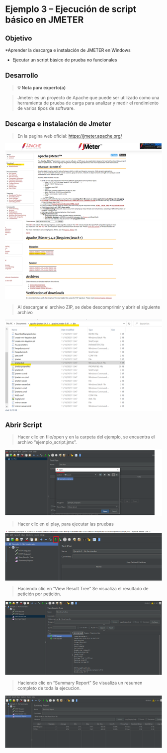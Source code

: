 # Ejemplo 3 – Ejecución de script básico en JMETER

## Objetivo

*Aprender la descarga e instalación de JMETER en Windows
* Ejecutar un script básico de prueba no funcionales

## Desarrollo

>**💡 Nota para experto(a)**

> Jmeter:  es un proyecto de Apache que puede ser utilizado como una herramienta de prueba de carga para analizar y medir el rendimiento de varios tipos de software.

## Descarga e instalación de Jmeter
> En la pagina web oficial: https://jmeter.apache.org/

 <img src="https://github.com/beduExpert/SW-Testing-Fundamentals-2021/blob/main/Sesion-04/Ejemplo-03/assets/ejemplo3_1.png">

<img src="https://github.com/beduExpert/SW-Testing-Fundamentals-2021/blob/main/Sesion-04/Ejemplo-03/assets/ejemplo3_2.png">

> Al descargar el archivo ZIP, se debe descomprimir y abrir el siguiente archivo

<img src="https://github.com/beduExpert/SW-Testing-Fundamentals-2021/blob/main/Sesion-04/Ejemplo-03/assets/ejemplo3_3.png">

## Abrir Script

> Hacer clic en file/open y en la carpeta del ejemplo, se encuentra el archivo “ejemplo_script.jmx”.

<img src="https://github.com/beduExpert/SW-Testing-Fundamentals-2021/blob/main/Sesion-04/Ejemplo-03/assets/ejemplo3_4.png">

> Hacer clic en el play, para ejecutar las pruebas

<img src="https://github.com/beduExpert/SW-Testing-Fundamentals-2021/blob/main/Sesion-04/Ejemplo-03/assets/ejemplo3_5.png">

> Haciendo clic en “View Result Tree” Se visualiza el resultado de petición por petición.

<img src="https://github.com/beduExpert/SW-Testing-Fundamentals-2021/blob/main/Sesion-04/Ejemplo-03/assets/ejemplo3_6.png">

> Haciendo clic en “Summary Report” Se visualiza un resumen completo de toda la ejecucion.

<img src="https://github.com/beduExpert/SW-Testing-Fundamentals-2021/blob/main/Sesion-04/Ejemplo-03/assets/ejemplo3_7.png">

